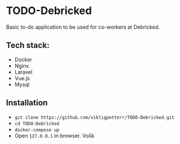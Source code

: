# TODO-Debricked

Basic to-do application to be used for co-workers at Debricked.

## Tech stack: 
 - Docker
 - Nginx
 - Laravel 
 - Vue.js
 - Mysql

## Installation
- `git clone https://github.com/viktigpetterr/TODO-Debricked.git`
- `cd TODO-Debricked`
- `docker-compose up`
- Open `127.0.0.1` in browser. Voilà
